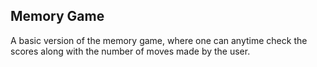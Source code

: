 ## Memory Game

A basic version of the memory game, where one can anytime check the scores along with the number of moves made by the user.
